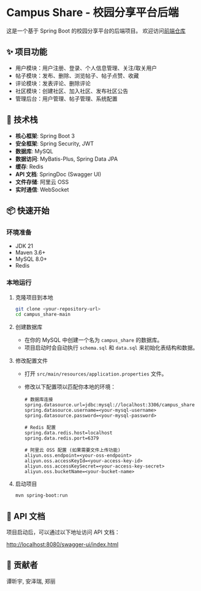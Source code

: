 # Campus Share - 校园分享平台后端

这是一个基于 Spring Boot 的校园分享平台的后端项目。
欢迎访问[前端仓库](https://github.com/12345txy/campus_share)

## ✨ 项目功能

- 用户模块：用户注册、登录、个人信息管理、关注/取关用户
- 帖子模块：发布、删除、浏览帖子、帖子点赞、收藏
- 评论模块：发表评论、删除评论
- 社区模块：创建社区、加入社区、发布社区公告
- 管理后台：用户管理、帖子管理、系统配置

## 🚀 技术栈

- **核心框架**: Spring Boot 3
- **安全框架**: Spring Security, JWT
- **数据库**: MySQL
- **数据访问**: MyBatis-Plus, Spring Data JPA
- **缓存**: Redis
- **API 文档**: SpringDoc (Swagger UI)
- **文件存储**: 阿里云 OSS
- **实时通信**: WebSocket

## 📦 快速开始

### 环境准备

- JDK 21
- Maven 3.6+
- MySQL 8.0+
- Redis

### 本地运行

1.  克隆项目到本地

    ```bash
    git clone <your-repository-url>
    cd campus_share-main
    ```

2.  创建数据库

    - 在你的 MySQL 中创建一个名为 `campus_share` 的数据库。
    - 项目启动时会自动执行 `schema.sql` 和 `data.sql` 来初始化表结构和数据。

3.  修改配置文件

    - 打开 `src/main/resources/application.properties` 文件。
    - 修改以下配置项以匹配你本地的环境：

      ```properties
      # 数据库连接
      spring.datasource.url=jdbc:mysql://localhost:3306/campus_share
      spring.datasource.username=<your-mysql-username>
      spring.datasource.password=<your-mysql-password>

      # Redis 配置
      spring.data.redis.host=localhost
      spring.data.redis.port=6379

      # 阿里云 OSS 配置 (如果需要文件上传功能)
      aliyun.oss.endpoint=<your-oss-endpoint>
      aliyun.oss.accessKeyId=<your-access-key-id>
      aliyun.oss.accessKeySecret=<your-access-key-secret>
      aliyun.oss.bucketName=<your-bucket-name>
      ```

4.  启动项目
    ```bash
    mvn spring-boot:run
    ```

## 📝 API 文档

项目启动后，可以通过以下地址访问 API 文档：

[http://localhost:8080/swagger-ui/index.html](http://localhost:8080/swagger-ui/index.html)

## 🤝 贡献者

谭昕宇, 安泽瑞, 郑丽

